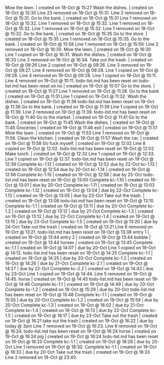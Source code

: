 Mow the lawn. | created on 18-Oct @ 15:27
Wash the dishes. | created on 18-Oct @ 15:30
Line 23 removed on 18-Oct @ 15:31.
Line 2 removed on 18-Oct @ 15:31.
Go to the bank. | created on 18-Oct @ 15:31
Line 1 removed on 18-Oct @ 15:32.
Line 1 removed on 18-Oct @ 15:32.
Line 1 removed on 18-Oct @ 15:32.
Line 1 removed on 18-Oct @ 15:32.
Line 1 removed on 18-Oct @ 15:32.
Go to the bank. | created on 18-Oct @ 15:35
Go to the store. | created on 18-Oct @ 15:35
Line 1 removed on 18-Oct @ 15:35.
Go to the bank. | created on 18-Oct @ 15:58
Line 1 removed on 18-Oct @ 15:59.
Line 2 removed on 18-Oct @ 16:30.
Mow the lawn. | created on 18-Oct @ 16:30
Line 1 copied on 18-Oct @ 16:31.
Wash the dishes. | created on 18-Oct @ 16:33
Line 3 removed on 18-Oct @ 16:34.
Take out the trash. | created on 19-Oct @ 09:26
Line 2 copied on 19-Oct @ 09:26.
Line 3 removed on 19-Oct @ 09:27.
Line 4 removed on 19-Oct @ 09:28.
Line 1 copied on 19-Oct @ 09:28.
Line 4 removed on 19-Oct @ 09:28.
Line 1 copied on 19-Oct @ 10:11.
Line 4 removed on 19-Oct @ 10:11.
todo-list.md has been reset on 
todo-list.md has been reset on 
no | created on 19-Oct @ 10:57
Go to the store. | created on 19-Oct @ 11:27
Line 1 removed on 19-Oct @ 11:28.
Go to the bank | created on 19-Oct @ 11:31
Line 1 copied on 19-Oct @ 11:32.
Wash the dishes. | created on 19-Oct @ 11:36
todo-list.md has been reset on 19-Oct @ 11:36
Go to the bank. | created on 19-Oct @ 11:39
Line 1 copied on 19-Oct @ 11:39.
Line 2 removed on 19-Oct @ 11:39.
todo-list.md has been reset on 19-Oct @ 11:40
Go to the market. | created on 19-Oct @ 11:41
Go to the bank. | created on 19-Oct @ 11:45
Wash the dishes. | created on 19-Oct @ 11:45
Groceries | created on 19-Oct @ 11:46
exit | created on 19-Oct @ 11:51
Mow the lawn. | created on 19-Oct @ 11:53
Line 1 removed on 19-Oct @ 11:56.
Clean the kitchen. | created on 19-Oct @ 11:57
Wash the car. | created on 19-Oct @ 11:58
Go fuck myself. | created on 19-Oct @ 12:02
Line 8 copied on 19-Oct @ 12:02.
todo-list.md has been reset on 19-Oct @ 12:02
Make lunch. | created on 19-Oct @ 12:32
Line 1 copied on 19-Oct @ 12:33.
Line 1 copied on 19-Oct @ 12:37.
todo-list.md has been reset on 19-Oct @ 12:39
Complete kc-1.12 | created on 19-Oct @ 12:52 due by 22-Oct
kc-1.13 | created on 19-Oct @ 12:54 due by 20-Oct
kc-1.14 | created on 19-Oct @ 12:56
Complete kc-1.15 | created on 19-Oct @ 12:58 | due by 25-Oct
todo-list.md has been reset on 19-Oct @ 13:00
Complete kc-1.10 | created on 19-Oct @ 13:01 | due by 20-Oct
Complete kc-1.11 | created on 19-Oct @ 13:03
Complete kc-1.12 | created on 19-Oct @ 13:04 | due by 22-Oct
Complete kc-1.13 | created on 19-Oct @ 13:05 | due by 23-Oct
Take out the trash. | created on 19-Oct @ 13:08
todo-list.md has been reset on 19-Oct @ 13:10
Complete kc-1.1 | created on 19-Oct @ 13:11 | due by 20-Oct
Complete kc-1.2 | created on 19-Oct @ 13:12 | due by 21-Oct
Complete kc-1.3 | created on 19-Oct @ 13:12 | due by 22-Oct
Complete kc-1.4 | created on 19-Oct @ 13:15 | due by 23-Oct
Complete kc-1.5 | created on 19-Oct @ 13:20 | due by 24-Oct
Take out the trash | created on 19-Oct @ 13:21
Line 6 removed on 19-Oct @ 13:21.
todo-list.md has been reset on 19-Oct @ 13:38
entry 1 | created on 19-Oct @ 13:44
entry 2 | created on 19-Oct @ 13:44
bubble | created on 19-Oct @ 13:44
horses | created on 19-Oct @ 13:45
Complete kc-1.1 | created on 19-Oct @ 14:07 | due by 20-Oct
Line 1 copied on 19-Oct @ 14:12.
todo-list.md has been reset on 19-Oct @ 14:25
Complete kc-1.1 | created on 19-Oct @ 14:25 | due by 20-Oct
Complete kc-1.2 | created on 19-Oct @ 14:26 | due by 21-Oct
Complete kc-2.1 | created on 19-Oct @ 14:27 | due by 22-Oct
Complete kc-2.2 | created on 19-Oct @ 14:43 | due by 23-Oct
Line 1 copied on 19-Oct @ 14:44.
Line 5 removed on 19-Oct @ 14:45.
horse | created on 19-Oct @ 14:45
todo-list.md has been reset on 19-Oct @ 14:46
Complete kc-1.1 | created on 19-Oct @ 14:49 | due by 20-Oct
Complete kc-1.2 | created on 19-Oct @ 15:29 | due by 20-Oct
todo-list.md has been reset on 19-Oct @ 15:48
Complete kc-1.1 | created on 19-Oct @ 15:55 | due by 20-Oct
Complete kc-1.2 | created on 19-Oct @ 15:58 | due by 20-Oct
Complete kc-1.3 | created on 19-Oct @ 16:02 | due by 21-Oct
Complete kc-1.4 | created on 19-Oct @ 16:13 | due by 22-Oct
Complete kc-1.5 | created on 19-Oct @ 16:17 | due by 23-Oct
Take out the trash | created on 19-Oct @ 16:21
take out the trash | created on 19-Oct @ 16:22 | due by today @ 3pm
Line 7 removed on 19-Oct @ 16:23.
Line 6 removed on 19-Oct @ 16:24.
todo-list.md has been reset on 19-Oct @ 16:24
horse | created on 19-Oct @ 16:24
pig | created on 19-Oct @ 16:24
todo-list.md has been reset on 19-Oct @ 16:25
Complete kc-1.1 | created on 19-Oct @ 18:28 | due by 20-Oct
Line 1 removed on 19-Oct @ 18:30.
Complete kc-1.1 | created on 19-Oct @ 18:33 | due by 20-Oct
Take out the trash | created on 19-Oct @ 18:33
Line 2 removed on 19-Oct @ 23:40.
